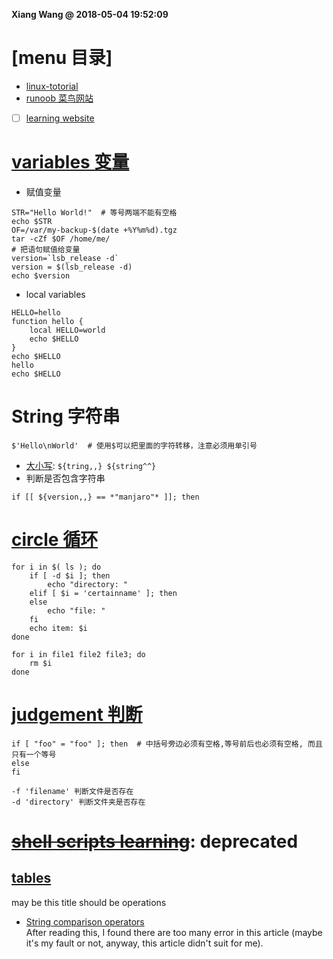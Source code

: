 **Xiang Wang @ 2018-05-04 19:52:09**

# [menu 目录]
* [linux-totorial](../README.md)  
* [runoob 菜鸟网站](https://www.runoob.com/linux/linux-shell.html)
* [ ] [learning website](https://www.shellscript.sh/)

# [variables 变量](https://www.runoob.com/linux/linux-shell-variable.html)
* 赋值变量
```
STR="Hello World!"  # 等号两端不能有空格
echo $STR
OF=/var/my-backup-$(date +%Y%m%d).tgz
tar -cZf $OF /home/me/
# 把语句赋值给变量
version=`lsb_release -d`
version = $(lsb_release -d)
echo $version
```
* local variables
```
HELLO=hello
function hello {
    local HELLO=world
    echo $HELLO
}
echo $HELLO
hello
echo $HELLO
```

# String 字符串
```
$'Hello\nWorld'  # 使用$可以把里面的字符转移，注意必须用单引号
```
* [大小写](https://stackoverflow.com/questions/2264428/how-to-convert-a-string-to-lower-case-in-bash): `${tring,,} ${string^^}`
* 判断是否包含字符串
```
if [[ ${version,,} == *"manjaro"* ]]; then
```

# [circle 循环](http://tldp.org/HOWTO/Bash-Prog-Intro-HOWTO-7.html)
```
for i in $( ls ); do
    if [ -d $i ]; then
        echo "directory: "
    elif [ $i = 'certainname' ]; then
    else
        echo "file: "
    fi
    echo item: $i
done

for i in file1 file2 file3; do
    rm $i
done
```

# [judgement 判断](http://tldp.org/HOWTO/Bash-Prog-Intro-HOWTO-6.html#ss6.3)
```
if [ "foo" = "foo" ]; then  # 中括号旁边必须有空格,等号前后也必须有空格, 而且只有一个等号
else
fi

-f 'filename' 判断文件是否存在
-d 'directory' 判断文件夹是否存在
```

# ~~[shell scripts learning](http://tldp.org/HOWTO/Bash-Prog-Intro-HOWTO.html)~~: **deprecated**

## [tables](http://tldp.org/HOWTO/Bash-Prog-Intro-HOWTO-11.html)
may be this title should be operations
* [String comparison operators](http://tldp.org/HOWTO/Bash-Prog-Intro-HOWTO-11.html#ss11.1)  
After reading this, I found there are too many error in this article (maybe it's my fault or not, anyway, this article didn't suit for me).
